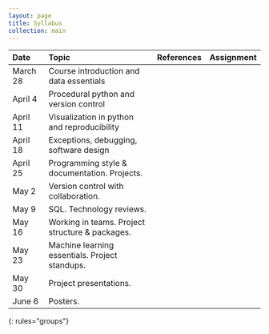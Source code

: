 ```yaml
---
layout: page
title: Syllabus
collection: main
---
```


| Date    | Topic                                          | References       | Assignment |
|:--------|:-----------------------------------------------|:-----------------|:-----------|
|March 28 | Course introduction and data essentials        |                  |            |
|April  4 | Procedural python and version control          |                  |            |
|April 11 | Visualization in python and reproducibility    |                  |            |
|April 18 | Exceptions, debugging, software design         |                  |            |
|April 25 | Programming style & documentation. Projects.   |                  |            |
|May    2 | Version control with collaboration.            |                  |            |
|May    9 | SQL. Technology reviews.                       |                  |            |
|May   16 | Working in teams. Project structure & packages.|                  |            |
|May   23 | Machine learning essentials. Project standups. |                  |            |
|May   30 | Project presentations.                         |                  |            |
|June   6 | Posters.                                       |                  |            |
{: rules="groups"}
